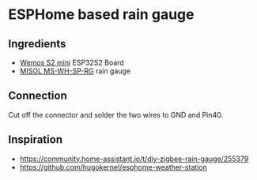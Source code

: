 # ESPHome based rain gauge

## Ingredients

- [Wemos S2 mini](https://www.wemos.cc/en/latest/s2/s2_mini.html) ESP32S2 Board
- [MISOL MS-WH-SP-RG](https://de.aliexpress.com/item/1005001447341257.html) rain gauge

## Connection

Cut off the connector and solder the two wires to GND and Pin40.

## Inspiration

- https://community.home-assistant.io/t/diy-zigbee-rain-gauge/255379
- https://github.com/hugokernel/esphome-weather-station
